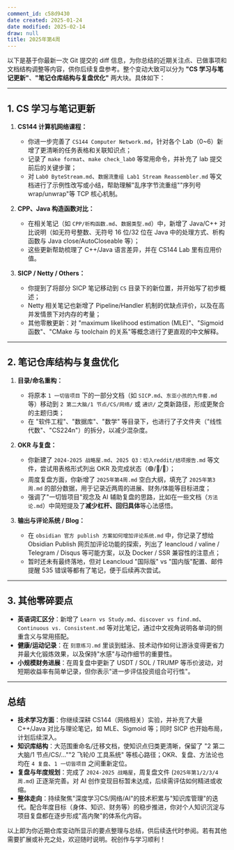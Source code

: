 ```yaml
---
comment_id: c58d9430
date created: 2025-01-24
date modified: 2025-02-14
draw: null
title: 2025年第4周
---
```

以下是基于你最新一次 Git 提交的 diff 信息，为你总结的近期关注点、已做事项和文档结构调整等内容，供你后续复盘参考。整个变动大致可以分为 **"CS 学习与笔记更新"**、**"笔记仓库结构与复盘优化"** 两大块。具体如下：

---

## 1. CS 学习与笔记更新

1. **CS144 计算机网络课程：**
    
    - 你进一步完善了 `CS144 Computer Network.md`，针对各个 Lab（0~6）新增了更清晰的任务表格和关联知识点；
    - 记录了 `make format`、`make check_lab0` 等常用命令，并补充了 lab 提交前后的关键步骤；
    - 对 `Lab0 ByteStream.md`、`数据流重组 Lab1 Stream Reassembler.md` 等文档进行了示例性改写或小结，帮助理解"乱序字节流重组""序列号 wrap/unwrap"等 TCP 核心机制。
2. **CPP、Java 构造函数对比：**
    
    - 在相关笔记（如 `CPP/析构函数.md`、`数据类型.md`）中，新增了 Java/C++ 对比说明（如无符号整数、无符号 16 位/32 位在 Java 中的处理方式、析构函数与 Java close/AutoCloseable 等）；
    - 这些更新帮助梳理了 C++/Java 语言差异，并在 CS144 Lab 里有应用价值。
3. **SICP / Netty / Others：**
    
    - 你提到了将部分 SICP 笔记移动到 `CS` 目录下的新位置，并开始写了初步概述；
    - Netty 相关笔记也新增了 Pipeline/Handler 机制的优缺点评价，以及在高并发情景下对内存的考量；
    - 其他零散更新：对 "maximum likelihood estimation (MLE)"、"Sigmoid 函数"、"CMake 与 toolchain 的关系"等概念进行了更直观的中文解释。

---

## 2. 笔记仓库结构与复盘优化

1. **目录/命名重构：**
    
    - 将原本 `1 一切皆项目` 下的一部分文档（如 `SICP.md`、`东亚小孩的九件套.md` 等）移动到 `2 第二大脑/1 节点/CS/网络/` 或 `通识/` 之类新路径，形成更聚合的主题归类；
    - 在 "软件工程"、"数据库"、"数学" 等目录下，也进行了子文件夹（"线性代数"、"CS224n"）的拆分，以减少混杂度。
2. **OKR 与复盘：**
    
    - 你新建了 `2024-2025 战略屋.md`、`2025 Q3：切入reddit/结项报告.md` 等文件，尝试用表格形式列出 OKR 及完成状态（🟢/🔵/🔴）；
    - 周度复盘方面，你新增了 `2025年第4周.md` 空白大纲，填充了 `2025年第3周.md` 的部分数据，用于记录近两周的进展、财务/体能等目标进度；
    - 强调了"一切皆项目"观念及 AI 辅助复盘的思路，比如在一些文档（`方法论.md`）中简短提及了**减少杠杆、回归具体**等心法感悟。
3. **输出与评论系统 / Blog：**
    
    - 在 `obsidian 官方 publish 方案如何增加评论系统.md` 中，你记录了想给 Obsidian Publish 网页加评论功能的探索，列出了 leancloud / valine / Telegram / Disqus 等可能方案，以及 Docker / SSR 兼容性的注意点；
    - 暂时还未有最终落地，但对 Leancloud "国际版" vs "国内版"配置、邮件提醒 535 错误等都有了笔记，便于后续再次尝试。

---

## 3. 其他零碎要点

- **英语词汇区分**：新增了 `Learn vs Study.md`、`discover vs find.md`、`Continuous vs. Consistent.md` 等对比笔记，通过中文视角说明各单词的侧重含义与常用搭配。
- **健康/运动记录**：在 `刻意练习.md` 里谈到蛙泳、技术动作如何让游泳变得更省力并最大化锻炼效果，以及保持"水感"与动作细节的重要性。
- **小规模财务进展**：在周复盘中更新了 USDT / SOL / TRUMP 等币价波动，对短期收益率有简单记录，但你表示"进一步评估投资组合可行性"。

---

## 总结

- **技术学习方面**：你继续深耕 CS144（网络相关）实验，并补充了大量 C++/Java 对比与理论笔记，如 MLE、Sigmoid 等；同时 SICP 也开始布局，计划后续深入。
- **知识库结构**：大范围重命名/迁移文档，使知识点归类更清晰，保留了 "2 第二大脑/1 节点/CS/...""2 飞轮/0 工具系统" 等核心路径；OKR、复盘、方法论也均在 `4 复盘`、`1 一切皆项目` 之间重新定位。
- **复盘与年度规划**：完成了 `2024-2025 战略屋`，周复盘文件 (`2025年第1/2/3/4周.md`) 正逐渐完善。对 AI 创作变现目标暂未达成，后续需评估如何精进或收缩。
- **整体走向**：持续聚焦"深度学习CS/网络/AI"的技术积累与"知识库管理"的迭代。配合年度目标（身体、知识、财务等）的稳步推进，你对个人知识沉淀与项目复盘都在逐步形成"高内聚"的体系化内容。

以上即为你近期仓库变动所显示的要点整理与总结，供后续迭代时参阅。若有其他需要扩展或补充之处，欢迎随时说明。祝创作与学习顺利！
